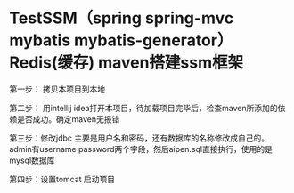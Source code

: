 # TestSSM（spring spring-mvc mybatis mybatis-generator） Redis(缓存) maven搭建ssm框架

第一步：
拷贝本项目到本地

第二步：
用intellij idea打开本项目，待加载项目完毕后，检查maven所添加的依赖是否成功。确定maven无报错

第三步：修改jdbc
主要是用户名和密码，还有数据库的名称修改成自己的。admin有username password两个字段，然后aipen.sql直接执行，使用的是mysql数据库


第四步：设置tomcat 启动项目
